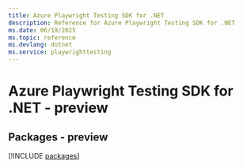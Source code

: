 ```yaml
---
title: Azure Playwright Testing SDK for .NET
description: Reference for Azure Playwright Testing SDK for .NET
ms.date: 06/19/2025
ms.topic: reference
ms.devlang: dotnet
ms.service: playwrighttesting
---
```

# Azure Playwright Testing SDK for .NET - preview
## Packages - preview
[!INCLUDE [packages](playwright-testing-index.md)]
